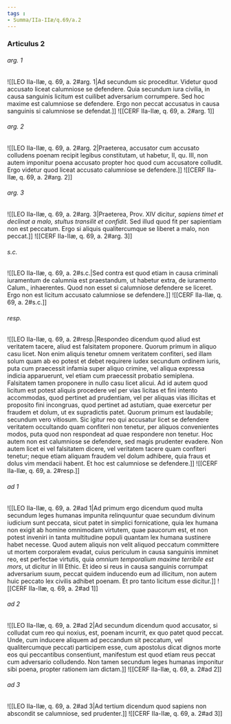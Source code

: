 ```yaml
---
tags : 
- Summa/IIa-IIæ/q.69/a.2
---
```


### Articulus 2

###### arg. 1
![[LEO IIa-IIæ, q. 69, a. 2#arg. 1|Ad secundum sic proceditur. Videtur quod accusato liceat calumniose se defendere. Quia secundum iura civilia, in causa sanguinis licitum est cuilibet adversarium corrumpere. Sed hoc maxime est calumniose se defendere. Ergo non peccat accusatus in causa sanguinis si calumniose se defendat.]]
![[CERF IIa-IIæ, q. 69, a. 2#arg. 1]]

###### arg. 2
![[LEO IIa-IIæ, q. 69, a. 2#arg. 2|Praeterea, accusator cum accusato colludens poenam recipit legibus constitutam, ut habetur, II, qu. III, non autem imponitur poena accusato propter hoc quod cum accusatore colludit. Ergo videtur quod liceat accusato calumniose se defendere.]]
![[CERF IIa-IIæ, q. 69, a. 2#arg. 2]]

###### arg. 3
![[LEO IIa-IIæ, q. 69, a. 2#arg. 3|Praeterea, Prov. XIV dicitur, *sapiens timet et declinat a malo, stultus transilit et confidit*. Sed illud quod fit per sapientiam non est peccatum. Ergo si aliquis qualitercumque se liberet a malo, non peccat.]]
![[CERF IIa-IIæ, q. 69, a. 2#arg. 3]]

###### s.c.
![[LEO IIa-IIæ, q. 69, a. 2#s.c.|Sed contra est quod etiam in causa criminali iuramentum de calumnia est praestandum, ut habetur extra, de iuramento Calum., inhaerentes. Quod non esset si calumniose defendere se liceret. Ergo non est licitum accusato calumniose se defendere.]]
![[CERF IIa-IIæ, q. 69, a. 2#s.c.]]

###### resp.
![[LEO IIa-IIæ, q. 69, a. 2#resp.|Respondeo dicendum quod aliud est veritatem tacere, aliud est falsitatem proponere. Quorum primum in aliquo casu licet. Non enim aliquis tenetur omnem veritatem confiteri, sed illam solum quam ab eo potest et debet requirere iudex secundum ordinem iuris, puta cum praecessit infamia super aliquo crimine, vel aliqua expressa indicia apparuerunt, vel etiam cum praecessit probatio semiplena. Falsitatem tamen proponere in nullo casu licet alicui. Ad id autem quod licitum est potest aliquis procedere vel per vias licitas et fini intento accommodas, quod pertinet ad prudentiam, vel per aliquas vias illicitas et proposito fini incongruas, quod pertinet ad astutiam, quae exercetur per fraudem et dolum, ut ex supradictis patet. Quorum primum est laudabile; secundum vero vitiosum. Sic igitur reo qui accusatur licet se defendere veritatem occultando quam confiteri non tenetur, per aliquos convenientes modos, puta quod non respondeat ad quae respondere non tenetur. Hoc autem non est calumniose se defendere, sed magis prudenter evadere. Non autem licet ei vel falsitatem dicere, vel veritatem tacere quam confiteri tenetur; neque etiam aliquam fraudem vel dolum adhibere, quia fraus et dolus vim mendacii habent. Et hoc est calumniose se defendere.]]
![[CERF IIa-IIæ, q. 69, a. 2#resp.]]

###### ad 1
![[LEO IIa-IIæ, q. 69, a. 2#ad 1|Ad primum ergo dicendum quod multa secundum leges humanas impunita relinquuntur quae secundum divinum iudicium sunt peccata, sicut patet in simplici fornicatione, quia lex humana non exigit ab homine omnimodam virtutem, quae paucorum est, et non potest inveniri in tanta multitudine populi quantam lex humana sustinere habet necesse. Quod autem aliquis non velit aliquod peccatum committere ut mortem corporalem evadat, cuius periculum in causa sanguinis imminet reo, est perfectae virtutis, quia *omnium temporalium maxime terribile est mors*, ut dicitur in III Ethic. Et ideo si reus in causa sanguinis corrumpat adversarium suum, peccat quidem inducendo eum ad illicitum, non autem huic peccato lex civilis adhibet poenam. Et pro tanto licitum esse dicitur.]]
![[CERF IIa-IIæ, q. 69, a. 2#ad 1]]

###### ad 2
![[LEO IIa-IIæ, q. 69, a. 2#ad 2|Ad secundum dicendum quod accusator, si colludat cum reo qui noxius, est, poenam incurrit, ex quo patet quod peccat. Unde, cum inducere aliquem ad peccandum sit peccatum, vel qualitercumque peccati participem esse, cum apostolus dicat dignos morte eos qui peccantibus consentiunt, manifestum est quod etiam reus peccat cum adversario colludendo. Non tamen secundum leges humanas imponitur sibi poena, propter rationem iam dictam.]]
![[CERF IIa-IIæ, q. 69, a. 2#ad 2]]

###### ad 3
![[LEO IIa-IIæ, q. 69, a. 2#ad 3|Ad tertium dicendum quod sapiens non abscondit se calumniose, sed prudenter.]]
![[CERF IIa-IIæ, q. 69, a. 2#ad 3]]


